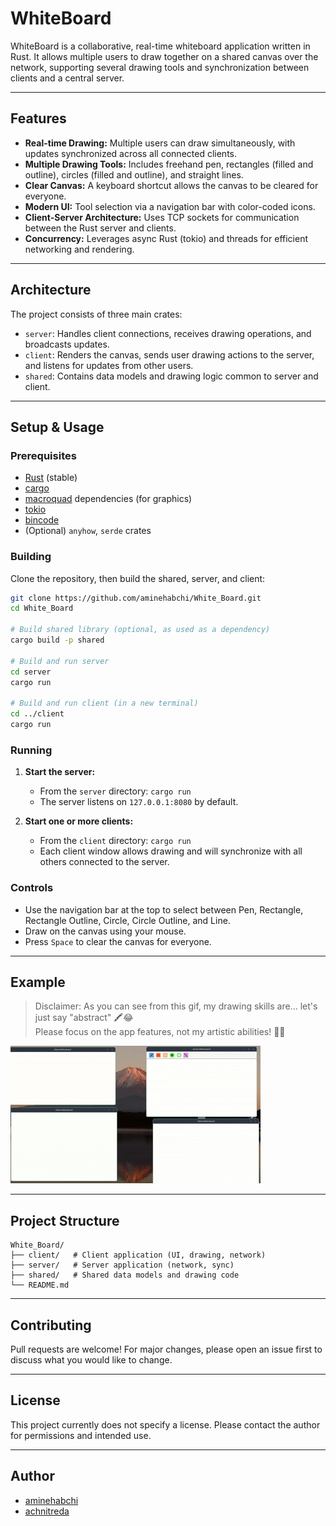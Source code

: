 # WhiteBoard

WhiteBoard is a collaborative, real-time whiteboard application written in Rust. It allows multiple users to draw together on a shared canvas over the network, supporting several drawing tools and synchronization between clients and a central server.

---

## Features

- **Real-time Drawing:** Multiple users can draw simultaneously, with updates synchronized across all connected clients.
- **Multiple Drawing Tools:** Includes freehand pen, rectangles (filled and outline), circles (filled and outline), and straight lines.
- **Clear Canvas:** A keyboard shortcut allows the canvas to be cleared for everyone.
- **Modern UI:** Tool selection via a navigation bar with color-coded icons.
- **Client-Server Architecture:** Uses TCP sockets for communication between the Rust server and clients.
- **Concurrency:** Leverages async Rust (tokio) and threads for efficient networking and rendering.

---

## Architecture

The project consists of three main crates:

- `server`: Handles client connections, receives drawing operations, and broadcasts updates.
- `client`: Renders the canvas, sends user drawing actions to the server, and listens for updates from other users.
- `shared`: Contains data models and drawing logic common to server and client.

---

## Setup & Usage

### Prerequisites

- [Rust](https://www.rust-lang.org/tools/install) (stable)
- [cargo](https://doc.rust-lang.org/cargo/)
- [macroquad](https://crates.io/crates/macroquad) dependencies (for graphics)
- [tokio](https://crates.io/crates/tokio)
- [bincode](https://crates.io/crates/bincode)
- (Optional) `anyhow`, `serde` crates

### Building

Clone the repository, then build the shared, server, and client:

```bash
git clone https://github.com/aminehabchi/White_Board.git
cd White_Board

# Build shared library (optional, as used as a dependency)
cargo build -p shared

# Build and run server
cd server
cargo run

# Build and run client (in a new terminal)
cd ../client
cargo run
```

### Running

1. **Start the server:**

   - From the `server` directory: `cargo run`
   - The server listens on `127.0.0.1:8080` by default.

2. **Start one or more clients:**
   - From the `client` directory: `cargo run`
   - Each client window allows drawing and will synchronize with all others connected to the server.

### Controls

- Use the navigation bar at the top to select between Pen, Rectangle, Rectangle Outline, Circle, Circle Outline, and Line.
- Draw on the canvas using your mouse.
- Press `Space` to clear the canvas for everyone.

---

## Example
> Disclaimer: As you can see from this gif, my drawing skills are... let's just say "abstract" 🖍️😂  
> Please focus on the app features, not my artistic abilities! 🎨🙈

![WhiteBoard UI Example](./screenshot.gif)

---

## Project Structure

```
White_Board/
├── client/   # Client application (UI, drawing, network)
├── server/   # Server application (network, sync)
├── shared/   # Shared data models and drawing code
└── README.md
```

---

## Contributing

Pull requests are welcome! For major changes, please open an issue first to discuss what you would like to change.

---

## License

This project currently does not specify a license. Please contact the author for permissions and intended use.

---

## Author

- [aminehabchi](https://github.com/aminehabchi)
- [achnitreda](https://github.com/achnitreda)
